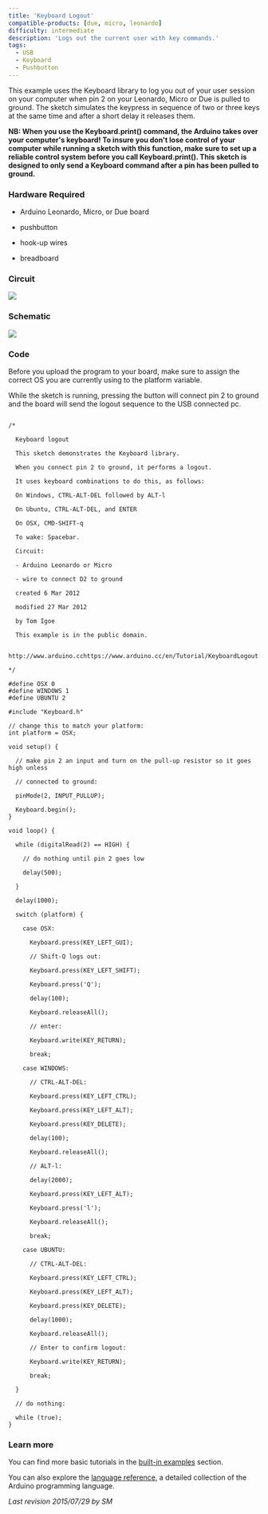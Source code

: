 ```yaml
---
title: 'Keyboard Logout'
compatible-products: [due, micro, leonardo]
difficulty: intermediate
description: 'Logs out the current user with key commands.'
tags: 
  - USB
  - Keyboard
  - Pushbutton
---
```


This example uses the Keyboard library to log you out of your user session on your computer when pin 2 on your Leonardo, Micro or Due is pulled to ground. The sketch simulates the keypress in sequence of two or three keys at the same time and after a short delay it releases them.

**NB:  When you use the Keyboard.print() command, the Arduino takes over your computer's keyboard! To insure you don't lose control of your computer while running a sketch with this function, make sure to set up a reliable control system before you call Keyboard.print(). This sketch is designed to only send a Keyboard command after a pin has been pulled to ground.**

### Hardware Required

- Arduino Leonardo, Micro, or Due board

- pushbutton

- hook-up wires

- breadboard

### Circuit


![](assets/circuit.png)


### Schematic

![](assets/schematic.png)

### Code

Before you upload the program to your board, make sure to assign the correct OS you are currently using to the platform variable.

While the sketch is running, pressing the button will connect pin 2 to ground and the board will send the logout sequence to the USB connected pc.

```arduino

/*

  Keyboard logout

  This sketch demonstrates the Keyboard library.

  When you connect pin 2 to ground, it performs a logout.

  It uses keyboard combinations to do this, as follows:

  On Windows, CTRL-ALT-DEL followed by ALT-l

  On Ubuntu, CTRL-ALT-DEL, and ENTER

  On OSX, CMD-SHIFT-q

  To wake: Spacebar.

  Circuit:

  - Arduino Leonardo or Micro

  - wire to connect D2 to ground

  created 6 Mar 2012

  modified 27 Mar 2012

  by Tom Igoe

  This example is in the public domain.

  http://www.arduino.cchttps://www.arduino.cc/en/Tutorial/KeyboardLogout

*/

#define OSX 0
#define WINDOWS 1
#define UBUNTU 2

#include "Keyboard.h"

// change this to match your platform:
int platform = OSX;

void setup() {

  // make pin 2 an input and turn on the pull-up resistor so it goes high unless

  // connected to ground:

  pinMode(2, INPUT_PULLUP);

  Keyboard.begin();
}

void loop() {

  while (digitalRead(2) == HIGH) {

    // do nothing until pin 2 goes low

    delay(500);

  }

  delay(1000);

  switch (platform) {

    case OSX:

      Keyboard.press(KEY_LEFT_GUI);

      // Shift-Q logs out:

      Keyboard.press(KEY_LEFT_SHIFT);

      Keyboard.press('Q');

      delay(100);

      Keyboard.releaseAll();

      // enter:

      Keyboard.write(KEY_RETURN);

      break;

    case WINDOWS:

      // CTRL-ALT-DEL:

      Keyboard.press(KEY_LEFT_CTRL);

      Keyboard.press(KEY_LEFT_ALT);

      Keyboard.press(KEY_DELETE);

      delay(100);

      Keyboard.releaseAll();

      // ALT-l:

      delay(2000);

      Keyboard.press(KEY_LEFT_ALT);

      Keyboard.press('l');

      Keyboard.releaseAll();

      break;

    case UBUNTU:

      // CTRL-ALT-DEL:

      Keyboard.press(KEY_LEFT_CTRL);

      Keyboard.press(KEY_LEFT_ALT);

      Keyboard.press(KEY_DELETE);

      delay(1000);

      Keyboard.releaseAll();

      // Enter to confirm logout:

      Keyboard.write(KEY_RETURN);

      break;

  }

  // do nothing:

  while (true);
}
```

### Learn more

You can find more basic tutorials in the [built-in examples](/built-in-examples) section.

You can also explore the [language reference](https://www.arduino.cc/reference/en/), a detailed collection of the Arduino programming language.

*Last revision 2015/07/29 by SM*